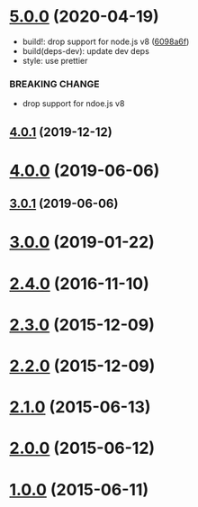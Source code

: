 # [5.0.0](https://github.com/bouzuya/node-wsse/compare/v4.0.1...v5.0.0) (2020-04-19)

* build!: drop support for node.js v8 ([6098a6f](https://github.com/bouzuya/node-wsse/commit/6098a6f))
* build(deps-dev): update dev deps
* style: use prettier

### BREAKING CHANGE

* drop support for ndoe.js v8



## [4.0.1](https://github.com/bouzuya/node-wsse/compare/v4.0.0...v4.0.1) (2019-12-12)



# [4.0.0](https://github.com/bouzuya/node-wsse/compare/v3.0.1...v4.0.0) (2019-06-06)



## [3.0.1](https://github.com/bouzuya/node-wsse/compare/v3.0.0...v3.0.1) (2019-06-06)



# [3.0.0](https://github.com/bouzuya/node-wsse/compare/2.4.0...v3.0.0) (2019-01-22)



# [2.4.0](https://github.com/bouzuya/node-wsse/compare/2.3.0...2.4.0) (2016-11-10)



# [2.3.0](https://github.com/bouzuya/node-wsse/compare/2.2.0...2.3.0) (2015-12-09)



# [2.2.0](https://github.com/bouzuya/node-wsse/compare/2.1.0...2.2.0) (2015-12-09)



# [2.1.0](https://github.com/bouzuya/node-wsse/compare/2.0.0...2.1.0) (2015-06-13)



# [2.0.0](https://github.com/bouzuya/node-wsse/compare/1.0.0...2.0.0) (2015-06-12)



# [1.0.0](https://github.com/bouzuya/node-wsse/compare/0.0.3...1.0.0) (2015-06-11)



